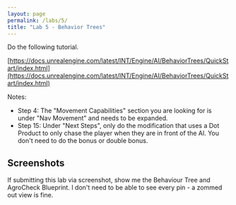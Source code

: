 ```yaml
---
layout: page
permalink: /labs/5/
title: "Lab 5 - Behavior Trees"
---
```


Do the following tutorial.

[https://docs.unrealengine.com/latest/INT/Engine/AI/BehaviorTrees/QuickStart/index.html](https://docs.unrealengine.com/latest/INT/Engine/AI/BehaviorTrees/QuickStart/index.html)

Notes:

* Step 4: The "Movement Capabilities" section you are looking for is under "Nav Movement" and needs to be expanded.
* Step 15: Under "Next Steps", only do the modification that uses a Dot Product to only chase the player when they are in front of the AI.
  You don't need to do the bonus or double bonus.

## Screenshots

If submitting this lab via screenshot, show me the Behaviour Tree and AgroCheck Blueprint.
I don't need to be able to see every pin - a zommed out view is fine.
